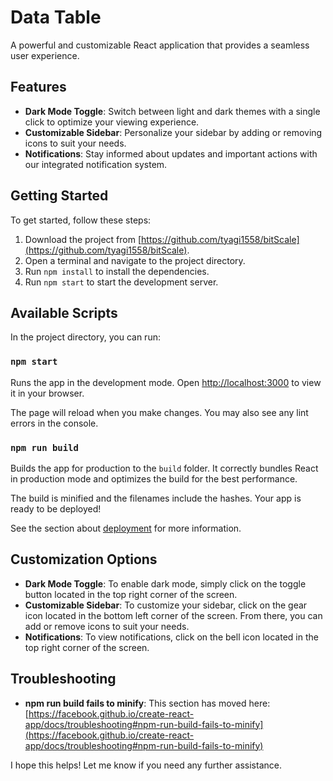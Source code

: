 # Data Table

A powerful and customizable React application that provides a seamless user experience.

## Features

* **Dark Mode Toggle**: Switch between light and dark themes with a single click to optimize your viewing experience.
* **Customizable Sidebar**: Personalize your sidebar by adding or removing icons to suit your needs.
* **Notifications**: Stay informed about updates and important actions with our integrated notification system.

## Getting Started

To get started, follow these steps:

1. Download the project from [https://github.com/tyagi1558/bitScale](https://github.com/tyagi1558/bitScale).
2. Open a terminal and navigate to the project directory.
3. Run `npm install` to install the dependencies.
4. Run `npm start` to start the development server.

## Available Scripts

In the project directory, you can run:

### `npm start`

Runs the app in the development mode.
Open [http://localhost:3000](http://localhost:3000) to view it in your browser.

The page will reload when you make changes.
You may also see any lint errors in the console.

### `npm run build`

Builds the app for production to the `build` folder.
It correctly bundles React in production mode and optimizes the build for the best performance.

The build is minified and the filenames include the hashes.
Your app is ready to be deployed!

See the section about [deployment](https://facebook.github.io/create-react-app/docs/deployment) for more information.


## Customization Options

* **Dark Mode Toggle**: To enable dark mode, simply click on the toggle button located in the top right corner of the screen.
* **Customizable Sidebar**: To customize your sidebar, click on the gear icon located in the bottom left corner of the screen. From there, you can add or remove icons to suit your needs.
* **Notifications**: To view notifications, click on the bell icon located in the top right corner of the screen.

## Troubleshooting

* **npm run build fails to minify**: This section has moved here: [https://facebook.github.io/create-react-app/docs/troubleshooting#npm-run-build-fails-to-minify](https://facebook.github.io/create-react-app/docs/troubleshooting#npm-run-build-fails-to-minify)

I hope this helps! Let me know if you need any further assistance.
